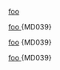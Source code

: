 [foo](http://bar/)

[foo ](http://bar/) {MD039}

[ foo](http://bar/) {MD039}

[ foo ](http://bar/) {MD039}
